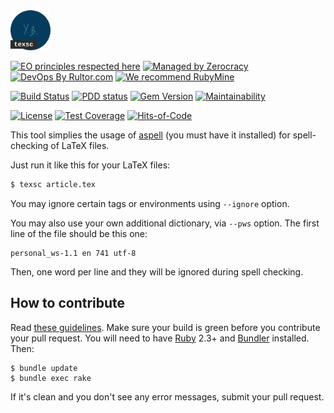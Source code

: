 <img src="/logo.svg" width="64px"/>

[![EO principles respected here](https://www.elegantobjects.org/badge.svg)](https://www.elegantobjects.org)
[![Managed by Zerocracy](https://www.0crat.com/badge/C3RFVLU72.svg)](https://www.0crat.com/p/C3RFVLU72)
[![DevOps By Rultor.com](http://www.rultor.com/b/yegor256/texsc)](http://www.rultor.com/p/yegor256/texsc)
[![We recommend RubyMine](https://www.elegantobjects.org/rubymine.svg)](https://www.jetbrains.com/ruby/)

[![Build Status](https://travis-ci.org/yegor256/texsc.svg)](https://travis-ci.org/yegor256/texsc)
[![PDD status](http://www.0pdd.com/svg?name=yegor256/texsc)](http://www.0pdd.com/p?name=yegor256/texsc)
[![Gem Version](https://badge.fury.io/rb/texsc.svg)](http://badge.fury.io/rb/texsc)
[![Maintainability](https://api.codeclimate.com/v1/badges/7593273bfae71f87ea8c/maintainability)](https://codeclimate.com/github/yegor256/texsc/maintainability)

[![License](https://img.shields.io/badge/license-MIT-green.svg)](https://github.com/yegor256/takes/texsc/master/LICENSE.txt)
[![Test Coverage](https://img.shields.io/codecov/c/github/yegor256/texsc.svg)](https://codecov.io/github/yegor256/texsc?branch=master)
[![Hits-of-Code](https://hitsofcode.com/github/yegor256/texsc)](https://hitsofcode.com/view/github/yegor256/texsc)

This tool simplies the usage of [aspell](http://aspell.net/)
(you must have it installed)
for spell-checking of LaTeX files.

Just run it like this for your LaTeX files:

```bash
$ texsc article.tex
```

You may ignore certain tags or environments using `--ignore` option.

You may also use your own additional dictionary, via `--pws` option.
The first line of the file should be this one:

```
personal_ws-1.1 en 741 utf-8
```

Then, one word per line and they will be ignored during spell checking.

## How to contribute

Read [these guidelines](https://www.yegor256.com/2014/04/15/github-guidelines.html).
Make sure your build is green before you contribute
your pull request. You will need to have [Ruby](https://www.ruby-lang.org/en/) 2.3+ and
[Bundler](https://bundler.io/) installed. Then:

```
$ bundle update
$ bundle exec rake
```

If it's clean and you don't see any error messages, submit your pull request.
